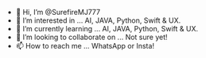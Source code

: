 - 👋 Hi, I’m @SurefireMJ777
- 👀 I’m interested in ... AI, JAVA, Python, Swift & UX.
- 🌱 I’m currently learning ... AI, JAVA, Python, Swift & UX.
- 💞️ I’m looking to collaborate on ... Not sure yet!
- 📫 How to reach me ... WhatsApp or Insta!

<!---
SurefireMJ777/SurefireMJ777 is a ✨ special ✨ repository because its `README.md` (this file) appears on your GitHub profile.
You can click the Preview link to take a look at your changes.
--->
